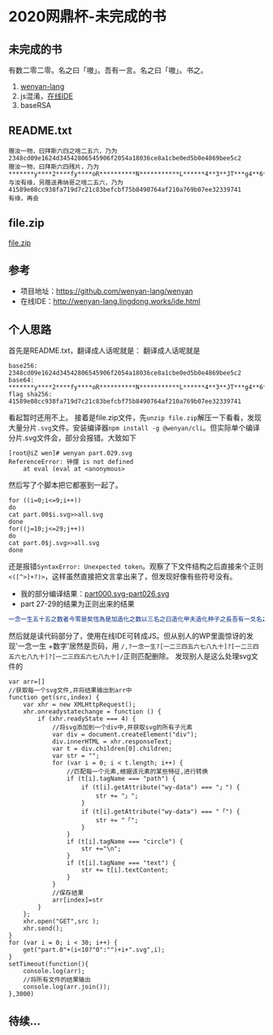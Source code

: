 # 2020网鼎杯-未完成的书
## 未完成的书
有数二零二零。名之曰「嗷」。吾有一言。名之曰「嗷」。书之。
1. [wenyan-lang](https://github.com/wenyan-lang/wenyan "wenyan-lang")
2. js混淆，[在线IDE](http://wenyan-lang.lingdong.works/ide.html "在线IDE")
3. baseRSA

## README.txt

```
赠汝一物，曰拜斯六四之啥二五六，乃为 2348cd09e1624d34542806545906f2054a18036ce8a1cbe0ed5b0e4869bee5c2
赠汝一物，曰拜斯六四残片，乃为 *******y****2****fy****oR**********N***********L******4**3**JT***g4**6*********T*zKr8**C**R******4*******OK**PW***J****D*********Q****B**8**Sj**z**DwxS*T**jd***yl**********
与汝有缘，另赠送弗纳哥之啥二五六，乃为 41589e08cc938fa719d7c21c83befcbf75b8490764af210a769b07ee32339741
有缘，再会
```

## file.zip
[file.zip](https://pan.ldeus.com/%E5%AD%A6%E4%B9%A0%E8%B5%84%E6%96%99/match/file.zip "file.zip")

## 参考
+ 项目地址：https://github.com/wenyan-lang/wenyan
+ 在线IDE：http://wenyan-lang.lingdong.works/ide.html

## 个人思路
首先是README.txt，翻译成人话呢就是：
翻译成人话呢就是
```
base256: 2348cd09e1624d34542806545906f2054a18036ce8a1cbe0ed5b0e4869bee5c2
base64: *******y****2****fy****oR**********N***********L******4**3**JT***g4**6*********T*zKr8**C**R******4*******OK**PW***J****D*********Q****B**8**Sj**z**DwxS*T**jd***yl**********
flag sha256: 41589e08cc938fa719d7c21c83befcbf75b8490764af210a769b07ee32339741
```
看起暂时还用不上。
接着是file.zip文件，先`unzip file.zip`解压一下看看，发现大量分片`.svg`文件。安装编译器`npm install -g @wenyan/cli`。但实际单个编译分片.svg文件会，部分会报错。大致如下
```
[root@iZ wen]# wenyan part.029.svg
ReferenceError: 钟摆 is not defined
    at eval (eval at <anonymous> 
```
然后写了个脚本把它都塞到一起了。
```
for ((i=0;i<=9;i++))
do
cat part.00$i.svg>>all.svg
done
for((j=10;j<=29;j++))
do
cat part.0$j.svg>>all.svg
done
```
还是报错`SyntaxError: Unexpected token`。观察了下文件结构之后直接来个正则`<([^>]+?)>`，这样虽然直接把文言拿出来了，但发现好像有些符号没有。

+ 我的部分编译结果：[part000.svg-part026.svg](https://pan.ldeus.com/%E5%AD%A6%E4%B9%A0%E8%B5%84%E6%96%99/match/part0-26.txt?a=view "part000.svg-part026.svg")
+ part 27-29的结果为正则出来的结果
```javascript
一念一生五十五之数者今零是矣恆為是加造化之数以三名之曰造化甲夫造化种子之長吾有一爻名之曰戌申若造化甲不大於其者昔之戌申者今陽是也若戌申等於零者乃止也吾有一術名之曰升腾欲行是術必先得一物曰造化种子乃行是術曰乃得扭转乾坤(造化种子,16)噫是謂升腾之術也吾有一術名之曰福缘欲行是術必先得一物曰造化数一物曰造化乃行是術曰乃得造化种子.substring(造化数,造化)噫是謂福缘之術也加造化之数以三名之曰造化乙施福缘於造化之数於造化乙名之曰造化嫩芽甲施升腾於造化嫩芽甲昔之造化金光者今其是矣吾有一術名之曰聚光欲行是術必先得一物曰光乃行是術曰乃得大宇[光].pop()噫是謂聚光之術也除造化金光以六十四所餘幾何減造化金光以其除其以六十四一念一生五十六名之曰小六金光施聚光於小六金光名之曰大六金光除造化金光以六十四所餘幾何名之曰六四与光施聚光於六四与光加大六金光以其加无量造化以其昔之无量造化者今其是矣加造化之数以三昔之造化之数者今其是矣云云加造化之数以一名之曰造化丙若造化丙等於造化种子之長者加造化之数以一昔之造化丙者今其是矣施福缘於造化之数於造化丙名之曰造化嫩芽乙施升腾於造化嫩芽乙昔之造化金光者今其是矣乘造化金光以四名之曰盛四金光施聚光於盛四金光加无量造化以其昔之无量造化者今其是矣若非加造化之数以二名之曰造化丁若造化丁等於造化种子之長者加造化之数以二昔之造化丁者今其是矣施福缘於造化之数於造化丁名之曰造化树苗施升腾於造化树苗昔一念一生五十七之造化金光者今其是矣除造化金光以四所餘幾何名之曰三与光減造化金光以三与光除其以四名之曰小二金光施聚光於小二金光名之曰盛二金光乘三与光以一十六名之曰盛四与光施聚光於盛四与光加盛二金光以其加无量造化以其昔之无量造化者今其是矣也云云夫无量造化之長名之曰轮回除轮回以四所餘幾何昔之轮回者今其是矣若轮回等於二者乃得无量造化+凡尘+凡尘也若轮回等於三者乃得无量造化+凡尘也乃得无量造化是謂造化之術也噫吾有一術名之曰天地初始乃行是術曰施无中生有於混沌名之曰混沌青莲吾有一術名之曰凝结欲行是術必先得一物曰母气乃行是術曰乃得混沌青莲.酝(母气)噫是謂凝结之術也施「凝结」於「「敷那个」」施凝结於506c6561736520696e70757一念一生五十八420796f757220666c61673a00000000000000000000000000000000000000吾有一術名之曰化形欲行是術必先得一物曰清气一物曰浊气乃行是術曰乃得混沌青莲.悟(清气,浊气)是謂化形之術也施化形於恩於义名之曰造化玉碟施造化於造化玉碟昔之造化玉碟者今其是矣吾有一爻名之曰癸二若造化玉碟等於一念一生者昔之癸二者今陽是矣云云吾有一物曰癸二書之吾有一物曰造化玉碟書之是謂天地初始也夫混沌之藏];/*名之曰*/虚空夫虚空镜之藏];/*名之曰*/虚像夫无始钟之藏];/*名之曰*/钟摆昔之钟摆之转者今虚空转是矣昔之钟摆之回者今虚空回是矣昔之钟摆之定者今虚空止是矣一念一生五十九昔之钟摆之盛者今虚空摇是矣昔之钟摆之缓者今虚空悠是矣昔之虚像之剔者今虚空剔是矣昔之虚像之盛者今虚空盛是矣昔之虚像之缓者今虚空缓是矣昔之虚像之储者今虚空储是矣昔之虚像之覆者今虚空覆是矣昔之虚像之汇者今虚空汇是矣昔之虚像之审者今虚空审是矣昔之虚像之变者今虚空变是矣昔之虚像之录者今虚空录是矣昔之虚像之仿者今虚空仿是矣昔之虚空之酝者今虚空酝是矣昔之虚空之悟者今虚空悟是矣昔之虚像之译者今虚空译是矣昔之虚像之理者今虚空理是矣昔之虚像之左势者今左势是矣昔之虚像之右势者今右势是矣昔之虚像之左倾者今左倾是矣昔之虚像之右倾一念一生六十者今右倾是矣噫施天地初始
```
然后就是读代码部分了，使用在线IDE可转成JS。但从别人的WP里面惊讶的发现'一念一生 +数字'居然是页码，用
`/,?一念一生?[一二三四五六七八九十]?[一二三四五六七八九十]?[一二三四五六七八九十]/`正则匹配删除。
发现别人是这么处理svg文件的
```
var arr=[]
//获取每一个svg文件,并将结果输出到arr中
function get(src,index) {
	var xhr = new XMLHttpRequest();
	xhr.onreadystatechange = function () {
		if (xhr.readyState === 4) {
			//将svg添加到一个div中,并获取svg的所有子元素
			var div = document.createElement("div");
			div.innerHTML = xhr.responseText;
			var t = div.children[0].children;
			var str = "";
			for (var i = 0; i < t.length; i++) {
				//匹配每一个元素,根据该元素的某些特征,进行转换
				if (t[i].tagName === "path") {
					if (t[i].getAttribute("wy-data") === "」") {
						str += "」";
					}
					if (t[i].getAttribute("wy-data") === "「") {
						str += "「";
					}
				}
				if (t[i].tagName === "circle") {
					str +="\n";
				}
				if (t[i].tagName === "text") {
					str += t[i].textContent;
				}
			}
			//保存结果
			arr[index]=str
		}
	};
	xhr.open("GET",src );
	xhr.send();
}
for (var i = 0; i < 30; i++) {
	get("part.0"+(i<10?"0":"")+i+".svg",i);
}
setTimeout(function(){
	console.log(arr);
	//将所有文件的结果输出
	console.log(arr.join());
},3000)
```
## 待续...
